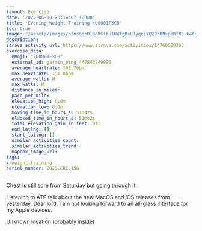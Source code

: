 ```yaml
---
layout: Exercise
date: '2025-06-10 23:14:07 +0000'
title: "Evening Weight Training \U0001F3CB️"
toc: true
image: "/assets/images/hfns6dnDl3qKGfbU1UWfgBxUJyqeiYQ20hONxpeRfNs-646x2048.jpg.jpeg"
description:
strava_activity_url: https://www.strava.com/activities/14760680363
exercise_data:
  emoji: "\U0001F3CB️"
  external_id: garmin_ping_447843749996
  average_heartrate: 102.7bpm
  max_heartrate: 151.0bpm
  average_watts: W
  max_watts: W
  distance_in_miles:
  pace_per_mile:
  elevation_high: 0.0m
  elevation_low: 0.0m
  moving_time_in_hours_s: 51m42s
  elapsed_time_in_hours_s: 51m42s
  total_elevation_gain_in_feet: 0ft
  end_latlng: []
  start_latlng: []
  similar_activities_count:
  similar_activities_trend:
  mapbox_image_url:
tags:
- weight-training
serial_number: 2025.ERE.158
---
```

Chest is still sore from Saturday but going through it. 

Listening to ATP talk about the new MacOS and iOS releases from yesterday. Dear lord, I am not looking forward to an all-glass interface for my Apple devices.

Unknown location (probably inside)
